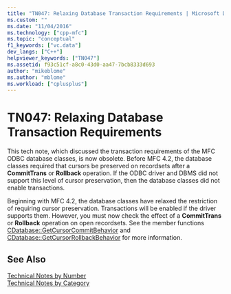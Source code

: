 ```yaml
---
title: "TN047: Relaxing Database Transaction Requirements | Microsoft Docs"
ms.custom: ""
ms.date: "11/04/2016"
ms.technology: ["cpp-mfc"]
ms.topic: "conceptual"
f1_keywords: ["vc.data"]
dev_langs: ["C++"]
helpviewer_keywords: ["TN047"]
ms.assetid: f93c51cf-a8c0-43d0-aa47-7bcb8333d693
author: "mikeblome"
ms.author: "mblome"
ms.workload: ["cplusplus"]
---
```

# TN047: Relaxing Database Transaction Requirements
This tech note, which discussed the transaction requirements of the MFC ODBC database classes, is now obsolete. Before MFC 4.2, the database classes required that cursors be preserved on recordsets after a **CommitTrans** or **Rollback** operation. If the ODBC driver and DBMS did not support this level of cursor preservation, then the database classes did not enable transactions.  
  
 Beginning with MFC 4.2, the database classes have relaxed the restriction of requiring cursor preservation. Transactions will be enabled if the driver supports them. However, you must now check the effect of a **CommitTrans** or **Rollback** operation on open recordsets. See the member functions [CDatabase::GetCursorCommitBehavior](../mfc/reference/cdatabase-class.md#getcursorcommitbehavior) and [CDatabase::GetCursorRollbackBehavior](../mfc/reference/cdatabase-class.md#getcursorrollbackbehavior) for more information.  
  
## See Also  
 [Technical Notes by Number](../mfc/technical-notes-by-number.md)   
 [Technical Notes by Category](../mfc/technical-notes-by-category.md)

